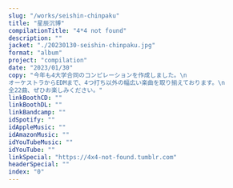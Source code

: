 ```yaml
---
slug: "/works/seishin-chinpaku"
title: "星辰沉博"
compilationTitle: "4*4 not found"
description: ""
jacket: "./20230130-seishin-chinpaku.jpg"
format: "album"
project: "compilation"
date: "2023/01/30"
copy: "今年も4大学合同のコンピレーションを作成しました。\n
オーケストラからEDMまで、4つ打ち以外の幅広い楽曲を取り揃えております。\n
全22曲、ぜひお楽しみください。"
linkBoothCD: ""
linkBoothDL: ""
linkBandcamp: ""
idSpotify: ""
idAppleMusic: ""
idAmazonMusic: ""
idYouTubeMusic: ""
idYouTube: ""
linkSpecial: "https://4x4-not-found.tumblr.com"
headerSpecial: ""
index: "0"
---
```


